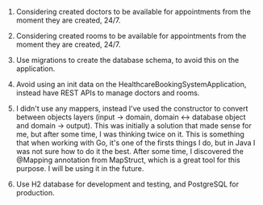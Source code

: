 1. Considering created doctors to be available for appointments from the moment they are created, 24/7.

2. Considering created rooms to be available for appointments from the moment they are created, 24/7.

3. Use migrations to create the database schema, to avoid this on the application.

4. Avoid using an init data on the HealthcareBookingSystemApplication, instead have REST APIs to manage doctors and rooms.

5. I didn't use any mappers, instead I've used the constructor to convert between objects layers (input -> domain, domain <-> database object and domain -> output).
This was initially a solution that made sense for me, but after some time, I was thinking twice on it. This is something that when working with Go, it's one of the
firsts things I do, but in Java I was not sure how to do it the best. After some time, I discovered the @Mapping annotation from MapStruct, which is a great tool
for this purpose. I will be using it in the future.

6. Use H2 database for development and testing, and PostgreSQL for production.

